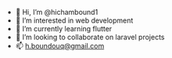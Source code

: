- 👋 Hi, I’m @hichambound1
- 👀 I’m interested in web development
- 🌱 I’m currently learning flutter
- 💞️ I’m looking to collaborate on laravel projects
- 📫 h.boundouq@gmail.com


